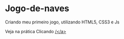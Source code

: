 # Jogo-de-naves
Criando meu primeiro jogo, utilizando HTML5, CSS3 e Js


Veja na prática Clicando <a href="https://moiseslemosz.github.io/Jogo-de-naves/">/\</a>
